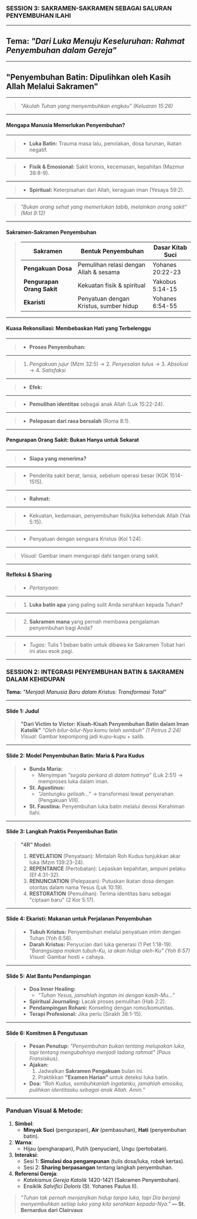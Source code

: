 ### **SESSION 3: SAKRAMEN-SAKRAMEN SEBAGAI SALURAN PENYEMBUHAN ILAHI**

---

## **Tema:** *"Dari Luka Menuju Keseluruhan: Rahmat Penyembuhan dalam Gereja"*

---

## **"Penyembuhan Batin: Dipulihkan oleh Kasih Allah Melalui Sakramen"**

---

> *"Akulah Tuhan yang menyembuhkan engkau" (Keluaran 15:26)*

---

#### **Mengapa Manusia Memerlukan Penyembuhan?**

---

> - **Luka Batin:** Trauma masa lalu, penolakan, dosa turunan, ikatan negatif.

---

> - **Fisik & Emosional:** Sakit kronis, kecemasan, kepahitan (Mazmur 38:8-9).

---

> - **Spiritual:** Keterpisahan dari Allah, keraguan iman (Yesaya 59:2).

---

> *"Bukan orang sehat yang memerlukan tabib, melainkan orang sakit" (Mat 9:12)*

---

#### **Sakramen-Sakramen Penyembuhan**

> | **Sakramen**         | **Bentuk Penyembuhan**                  | **Dasar Kitab Suci**       |
> |----------------------|-----------------------------------------|----------------------------|
> | **Pengakuan Dosa**   | Pemulihan relasi dengan Allah & sesama  | Yohanes 20:22-23           |
> | **Pengurapan Orang Sakit** | Kekuatan fisik & spiritual          | Yakobus 5:14-15            |
> | **Ekaristi**         | Penyatuan dengan Kristus, sumber hidup | Yohanes 6:54-55            |

---

#### **Kuasa Rekonsiliasi: Membebaskan Hati yang Terbelenggu**

---

> - **Proses Penyembuhan:**

---

>   1. *Pengakuan jujur* (Mzm 32:5) → 2. *Penyesalan tulus* → 3. *Absolusi* → 4. *Satisfaksi*

---

> - **Efek:**

---

>   - **Pemulihan identitas** sebagai anak Allah (Luk 15:22-24).

---

>   - **Pelepasan dari rasa bersalah** (Roma 8:1).

---

#### **Pengurapan Orang Sakit: Bukan Hanya untuk Sekarat**

---

> - **Siapa yang menerima?**

---

>   - Penderita sakit berat, lansia, sebelum operasi besar (KGK 1514-1515).

---

> - **Rahmat:**

---

>   - Kekuatan, kedamaian, penyembuhan fisik/jika kehendak Allah (Yak 5:15).

---

>   - Penyatuan dengan sengsara Kristus (Kol 1:24).

---

> *Visual:* Gambar imam mengurapi dahi tangan orang sakit.

---

#### **Refleksi & Sharing**
> - *Pertanyaan:*

---

>   1. **Luka batin apa** yang paling sulit Anda serahkan kepada Tuhan?

---

>   2. **Sakramen mana** yang pernah membawa pengalaman penyembuhan bagi Anda?

---

> - *Tugas:* Tulis 1 beban batin untuk dibawa ke Sakramen Tobat hari ini atau esok pagi.

---

### **SESSION 2: INTEGRASI PENYEMBUHAN BATIN & SAKRAMEN DALAM KEHIDUPAN**
**Tema:** *"Menjadi Manusia Baru dalam Kristus: Transformasi Total"*

---
#### **Slide 1: Judul**
> **"Dari Victim to Victor: Kisah-Kisah Penyembuhan Batin dalam Iman Katolik"**
> *"Oleh bilur-bilur-Nya kamu telah sembuh" (1 Petrus 2:24)*
> *Visual:* Gambar kepompong jadi kupu-kupu + salib.

---
#### **Slide 2: Model Penyembuhan Batin: Maria & Para Kudus**
> - **Bunda Maria:**
>   - Menyimpan *"segala perkara di dalam hatinya"* (Luk 2:51) → memproses luka dalam iman.
> - **St. Agustinus:**
>   - *"Jantungku gelisah..."* → transformasi lewat penyerahan (Pengakuan VIII).
> - **St. Faustina:** Penyembuhan luka batin melalui devosi Kerahiman Ilahi.

---
#### **Slide 3: Langkah Praktis Penyembuhan Batin**
> **"4R" Model:**
> 1. **REVELATION** (Penyataan): Mintalah Roh Kudus tunjukkan akar luka (Mzm 139:23-24).
> 2. **REPENTANCE** (Pertobatan): Lepaskan kepahitan, ampuni pelaku (Ef 4:31-32).
> 3. **RENUNCIATION** (Pelepasan): Putuskan ikatan dosa dengan otoritas dalam nama Yesus (Luk 10:19).
> 4. **RESTORATION** (Pemulihan): Terima identitas baru sebagai "ciptaan baru" (2 Kor 5:17).

---
#### **Slide 4: Ekaristi: Makanan untuk Perjalanan Penyembuhan**
> - **Tubuh Kristus:** Penyembuhan melalui penyatuan intim dengan Tuhan (Yoh 6:56).
> - **Darah Kristus:** Penyucian dari luka generasi (1 Pet 1:18-19).
> *"Barangsiapa makan tubuh-Ku, ia akan hidup oleh-Ku" (Yoh 6:57)*
> *Visual:* Gambar hosti + cahaya.

---
#### **Slide 5: Alat Bantu Pendampingan**
> - **Doa Inner Healing:**
>   - *"Tuhan Yesus, jamahlah ingatan ini dengan kasih-Mu..."*
> - **Spiritual Journaling:** Lacak proses pemulihan (Hab 2:2).
> - **Pendampingan Rohani:** Konseling dengan romo/komunitas.
> - **Terapi Profesional:** Jika perlu (Sirakh 38:1-15).

---
#### **Slide 6: Komitmen & Pengutusan**
> - **Pesan Penutup:**
>   *"Penyembuhan bukan tentang melupakan luka, tapi tentang mengubahnya menjadi ladang rahmat" (Paus Fransiskus)*.
> - **Ajakan:**
>   1. Jadwalkan **Sakramen Pengakuan** bulan ini.
>   2. Praktikkan **"Examen Harian"** untuk deteksi luka batin.
> - **Doa:**
>   *"Roh Kudus, sembuhkanlah ingatanku, jamahlah emosiku, pulihkan identitasku sebagai anak Allah. Amin."*

---

### **Panduan Visual & Metode**:
1. **Simbol**:
   - **Minyak Suci** (pengurapan), **Air** (pembasuhan), **Hati** (penyembuhan batin).
2. **Warna**:
   - Hijau (pengharapan), Putih (penyucian), Ungu (pertobatan).
3. **Interaksi**:
   - Sesi 1: **Simulasi doa pengampunan** (tulis dosa/luka, robek kertas).
   - Sesi 2: **Sharing berpasangan** tentang langkah penyembuhan.
4. **Referensi Gereja**:
   - *Katekismus Gereja Katolik* 1420-1421 (Sakramen Penyembuhan).
   - Ensiklik *Salvifici Doloris* (St. Yohanes Paulus II).

> *"Tuhan tak pernah menjanjikan hidup tanpa luka, tapi Dia berjanji menyembuhkan setiap luka yang kita serahkan kepada-Nya."*
> **— St. Bernardus dari Clairvaux**
